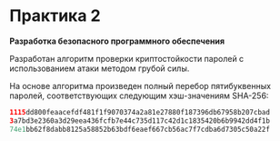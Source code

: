 # Практика 2
**Разработка безопасного программного обеспечения**

Разработан алгоритм проверки криптостойкости паролей с использованием атаки методом грубой силы.

На основе алгоритма произведен полный перебор пятибуквенных паролей, соответствующих следующим хэш-значениям SHA-256:

```php
1115dd800feaacefdf481f1f9070374a2a81e27880f187396db67958b207cbad
3a7bd3e2360a3d29eea436fcfb7e44c735d117c42d1c1835420b6b9942dd4f1b
74e1bb62f8dabb8125a58852b63bdf6eaef667cb56ac7f7cdba6d7305c50a22f
```
